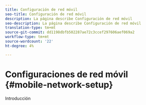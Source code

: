 ```yaml
---
title: Configuración de red móvil
seo-title: Configuración de red móvil
description: La página describe Configuración de red móvil
seo-description: La página describe Configuración de red móvil
translation-type: tm+mt
source-git-commit: dd1198dbfb502287ae72c3ccef297606aef069a2
workflow-type: tm+mt
source-wordcount: '22'
ht-degree: 4%

---
```



# Configuraciones de red móvil {#mobile-network-setup}

Introducción
